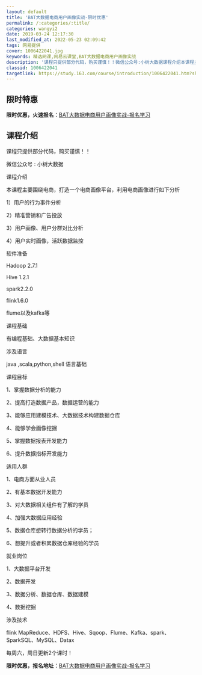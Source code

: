 ```yaml
---
layout: default
title: 'BAT大数据电商用户画像实战-限时优惠'
permalink: /:categories/:title/
categories: wangyi2
date: 2019-03-24 12:17:30
last_modified_at: 2022-05-23 02:09:42
tags: 网易提供
cover: 1006422041.jpg
keywords: 精选网课,网易云课堂,BAT大数据电商用户画像实战
description: '课程只提供部分代码，购买谨慎！！微信公众号:小树大数据课程介绍本课程主要围绕电商，打造一个电商画像平台，利用电商画像进行'
classid: 1006422041
targetlink: https://study.163.com/course/introduction/1006422041.htm?share=1&shareId=1025206652&utm_campaign=share&utm_medium=iphoneShare&utm_source=&utm_u=1025206652
---
```


## 限时特惠

**限时优惠，火速报名**：[BAT大数据电商用户画像实战-报名学习](https://study.163.com/course/introduction/1006422041.htm?share=1&shareId=1025206652&utm_campaign=share&utm_medium=iphoneShare&utm_source=&utm_u=1025206652)

## 课程介绍

课程只提供部分代码，购买谨慎！！

微信公众号 : 小树大数据

课程介绍

本课程主要围绕电商，打造一个电商画像平台，利用电商画像进行如下分析

1）用户的行为事件分析

2）精准营销和广告投放

3）用户画像、用户分群对比分析

4）用户实时画像，活跃数据监控

软件准备

Hadoop 2.7.1

Hive 1.2.1

spark2.2.0

flink1.6.0

flume以及kafka等

课程基础

有编程基础、大数据基本知识

涉及语言

java ,scala,python,shell 语言基础

课程目标

1、掌握数据分析的能力

2、提高打造数据产品，数据运营的能力

3、能够应用建模技术、大数据技术构建数据仓库

4、能够学会画像挖掘

5、掌握数据报表开发能力

6、提升数据指标开发能力

适用人群

1、电商方面从业人员

2、有基本数据开发能力

3、对大数据相关组件有了解的学员

4、加强大数据应用经验

5、数据仓库想转行数据分析的学员；

6、想提升或者积累数据仓库经验的学员



就业岗位

1、大数据平台开发

2、数据开发

3、数据分析、数据仓库、数据建模

4、数据挖掘

涉及技术

flink MapReduce、HDFS、Hive、Sqoop、Flume、Kafka、spark、SparkSQL、MySQL、Datax

每周六，周日更新2个课时！

**限时优惠，报名地址**：[BAT大数据电商用户画像实战-报名学习](https://study.163.com/course/introduction/1006422041.htm?share=1&shareId=1025206652&utm_campaign=share&utm_medium=iphoneShare&utm_source=&utm_u=1025206652)

